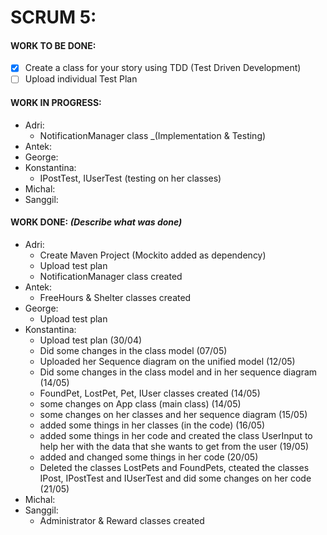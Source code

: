 # SCRUM 5:
#### WORK TO BE DONE:

 - [X] Create a class for your story using TDD (Test Driven Development)
 - [ ] Upload individual Test Plan

#### WORK IN PROGRESS:

* Adri:
   - NotificationManager class _(Implementation & Testing)
* Antek:
* George:
* Konstantina:
   - IPostTest, IUserTest (testing on her classes)
* Michal: 
* Sanggil:

#### WORK DONE: *(Describe what was done)*

 * Adri:
   - Create Maven Project (Mockito added as dependency)
   - Upload test plan
   - NotificationManager class created
 * Antek:
   - FreeHours & Shelter classes created
 * George:
   - Upload test plan
 * Konstantina:
   - Upload test plan (30/04)
   - Did some changes in the class model (07/05)
   - Uploaded her Sequence diagram on the unified model (12/05)
   - Did some changes in the class model and in her sequence diagram (14/05)
   - FoundPet, LostPet, Pet, IUser classes created (14/05)
   - some changes on App class (main class) (14/05)
   - some changes on her classes and her sequence diagram (15/05)
   - added some things in her classes (in the code) (16/05)
   - added some things in her code and created the class UserInput to help her with the data that she wants to get from the user (19/05)
   - added and changed some things in her code (20/05)
   - Deleted the classes LostPets and FoundPets, cteated the classes IPost, 
     IPostTest and IUserTest and did some changes on her code (21/05)
 * Michal: 
 * Sanggil:
   - Administrator & Reward classes created

